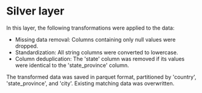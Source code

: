 # Silver layer

In this layer, the following transformations were applied to the data:

- Missing data removal: Columns containing only null values were dropped.
- Standardization: All string columns were converted to lowercase.
- Column deduplication: The 'state' column was removed if its values were identical to the 'state_province' column.

The transformed data was saved in parquet format, partitioned by 'country', 'state_province', and 'city'. Existing matching data was overwritten.